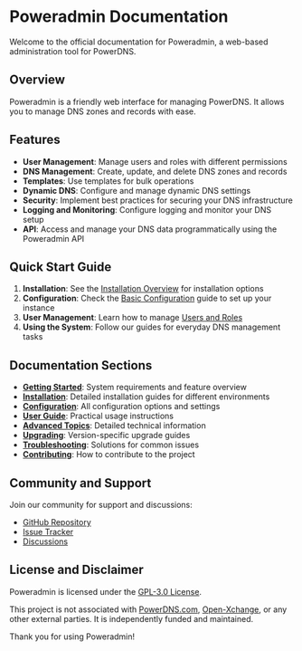 # Poweradmin Documentation

Welcome to the official documentation for Poweradmin, a web-based administration tool for PowerDNS.

## Overview

Poweradmin is a friendly web interface for managing PowerDNS. It allows you to manage DNS zones and records with ease.

## Features

- **User Management**: Manage users and roles with different permissions
- **DNS Management**: Create, update, and delete DNS zones and records
- **Templates**: Use templates for bulk operations
- **Dynamic DNS**: Configure and manage dynamic DNS settings
- **Security**: Implement best practices for securing your DNS infrastructure
- **Logging and Monitoring**: Configure logging and monitor your DNS setup
- **API**: Access and manage your DNS data programmatically using the Poweradmin API

## Quick Start Guide

1. **Installation**: See the [Installation Overview](installation/index.md) for installation options
2. **Configuration**: Check the [Basic Configuration](configuration/basic.md) guide to set up your instance
3. **User Management**: Learn how to manage [Users and Roles](user-guide/users-roles.md)
4. **Using the System**: Follow our guides for everyday DNS management tasks

## Documentation Sections

- **[Getting Started](getting-started/overview.md)**: System requirements and feature overview
- **[Installation](installation/index.md)**: Detailed installation guides for different environments
- **[Configuration](configuration/basic.md)**: All configuration options and settings
- **[User Guide](user-guide/users-roles.md)**: Practical usage instructions
- **[Advanced Topics](advanced/logging-config.md)**: Detailed technical information
- **[Upgrading](upgrading/index.md)**: Version-specific upgrade guides
- **[Troubleshooting](troubleshooting/debugging.md)**: Solutions for common issues
- **[Contributing](contributing/development.md)**: How to contribute to the project

## Community and Support

Join our community for support and discussions:

- [GitHub Repository](https://github.com/poweradmin/poweradmin-docs)
- [Issue Tracker](https://github.com/poweradmin/poweradmin-docs/issues)
- [Discussions](https://github.com/poweradmin/poweradmin/discussions)

## License and Disclaimer

Poweradmin is licensed under the [GPL-3.0 License](https://www.gnu.org/licenses/gpl-3.0.html).

This project is not associated with [PowerDNS.com](https://www.powerdns.com/index.html), [Open-Xchange](https://www.open-xchange.com), or any other external parties. It is independently funded and maintained.

Thank you for using Poweradmin!